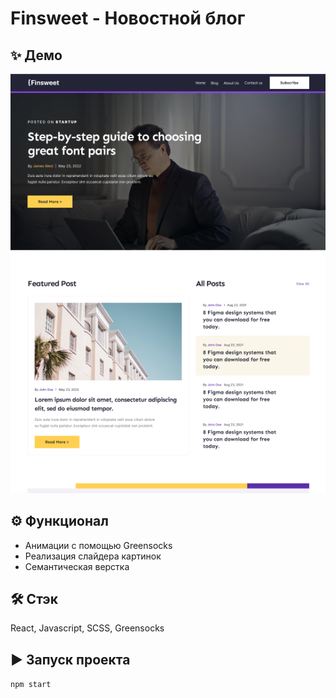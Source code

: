 # Finsweet - Новостной блог

## ✨ Демо

![alt text](image.png)

## ⚙ Функционал

- Анимации с помощью Greensocks
- Реализация слайдера картинок
- Семантическая верстка

## 🛠 Стэк

React, Javascript, SCSS, Greensocks

## ▶ Запуск проекта

`npm start`
